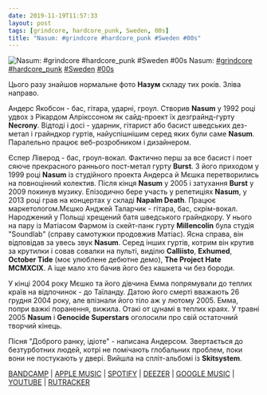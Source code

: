 ```yaml
---
date: 2019-11-19T11:57:33
layout: post
tags: [grindcore, hardcore_punk, Sweden, 00s]
title: "Nasum: #grindcore #hardcore_punk #Sweden #00s"
---
```

![Nasum: #grindcore #hardcore_punk #Sweden #00s](/assets/photos/photo_808@19-11-2019_11-57-33.jpg)
Nasum: [#grindcore](/tags/#grindcore) [#hardcore_punk](/tags/#hardcore_punk) [#Sweden](/tags/#Sweden) [#00s](/tags/#00s)

Цього разу знайшов нормальне фото **Назум** складу тих років. Зліва направо.

Андерс Якобсон - бас, гітара, ударні, гроул. Створив **Nasum** у 1992 році удвох з Рікардом Алрікссоном як сайд-проект їх дезграйнд-гурту **Necrony**. Відтоді і досі - ударник, гітарист або басист шведських дез-метал і грайндкор гуртів, найуспішнішим серед яких були саме **Nasum**. Паралельно працює веб-розробником і дизайнером.

Єспер Ліверод - бас, гроул-вокал. Фактично перш за все басист і поет сяюче прекрасного раннього пост-метал гурту **Burst**. З його приходом у 1999 році **Nasum** із студійного проекта Андерса й Мєшка перетворились на повноцінний колектив. Після кінця **Nasum** у 2005 і затухання **Burst** у 2009 покинув музику. Епізодично бере участь у репетиціях **Nasum**, у 2013 році грав на концертах у складі **Napalm Death**. Працює маркетологом.Мєшко Анджей Таларчик - гітара, бас, скрім-вокал. Народжений у Польщі хрещений батя шведського грайндкору. У нього на пару із Матіасом Фармом із скейт-панк гурту **Millencolin** була студія &quot;Soundlab&quot; (справу самотужки продовжив Матіас). Ясна справа, він відповідав за увесь звук **Nasum**. Серед інших гуртів, котрим він крутив за крутилки і совав совалки на пульті, виділю **Calliisto**, **Exhumed**, **October Tide** (моє улюблене дебютне демо), **The Project Hate MCMXCIX**. А іще мало хто бачив його без кашкета чи без бороди.

У кінці 2004 року Мєшко та його дівчина Емма попрямували до теплих країв на відпочинок - до Таїланду. Датою його смерті вважають 26 грудня 2004 року, але впізнали його тіло аж у лютому 2005. Емма, попри важкі поранення, вижила. Отакі от цунамі в теплих краях. У травні 2005 **Nasum** і **Genocide Superstars** оголосили про свій остаточний творчий кінець.

Пісня &quot;Доброго ранку, ідіоте&quot; - написана Андерсом. Звертається до безтурботних людей, котрі не помічають глобальних проблем, поки вони не постукають у двері. Вийшла на спліт-альбомі із **Skitsystem**.

[BANDCAMP](https://nasum.bandcamp.com/album/grind-finale) | [APPLE MUSIC](https://music.apple.com/ru/album/grind-finale/120316276) | [SPOTIFY](https://open.spotify.com/album/4WP5PYC8feRUh5Wyu703ep) | [DEEZER](https://www.deezer.com/album/1004095?utm_source=deezer&amp;utm_content=album-1004095&amp;utm_term=1601611822_1574157259&amp;utm_medium=web) | [GOOGLE MUSIC](https://play.google.com/music/m/Bfvgi4hckp7f2f5wkriu62hhwta?t=Grind_Finale_-_Nasum) | [YOUTUBE](https://www.youtube.com/playlist?list=PLB99FA4A206E21E60) | [RUTRACKER](https://rutracker.org/forum/viewtopic.php?t=2053363)
